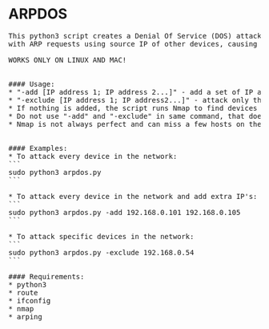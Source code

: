 # ARPDOS
<pre>
This python3 script creates a Denial Of Service (DOS) attack by flooding a network's gateway
with ARP requests using source IP of other devices, causing ARP conflicts which jams any network traffic.

WORKS ONLY ON LINUX AND MAC!


#### Usage:
* "-add [IP address 1; IP address 2...]" - add a set of IP adresses that you want to attack.
* "-exclude [IP address 1; IP address2...]" - attack only the selected IP addresses.
* If nothing is added, the script runs Nmap to find devices on its own.
* Do not use "-add" and "-exclude" in same command, that doesn't work.
* Nmap is not always perfect and can miss a few hosts on the network, hence why the "-add" option was created.


#### Examples:
* To attack every device in the network:
```
sudo python3 arpdos.py
```

* To attack every device in the network and add extra IP's:
```
sudo python3 arpdos.py -add 192.168.0.101 192.168.0.105
```

* To attack specific devices in the network:
```
sudo python3 arpdos.py -exclude 192.168.0.54
```

#### Requirements:
* python3
* route
* ifconfig
* nmap
* arping
</pre>
